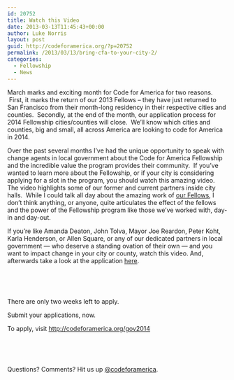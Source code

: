 ```yaml
---
id: 20752
title: Watch this Video
date: 2013-03-13T11:45:43+00:00
author: Luke Norris
layout: post
guid: http://codeforamerica.org/?p=20752
permalink: /2013/03/13/bring-cfa-to-your-city-2/
categories:
  - Fellowship
  - News
---
```

March marks and exciting month for Code for America for two reasons.  First, it marks the return of our 2013 Fellows &#8211; they have just returned to San Francisco from their month-long residency in their respective cities and counties.  Secondly, at the end of the month, our application process for 2014 Fellowship cities/counties will close.  We&#8217;ll know which cities and counties, big and small, all across America are looking to code for America in 2014.

Over the past several months I&#8217;ve had the unique opportunity to speak with change agents in local government about the Code for America Fellowship and the incredible value the program provides their community.  If you&#8217;ve wanted to learn more about the Fellowship, or if your city is considering applying for a slot in the program, you should watch this amazing video. The video highlights some of our former and current partners inside city halls.  While I could talk all day about the amazing work of <a href="http://codeforamerica.org/fellows" target="_blank">our Fellows</a>, I don&#8217;t think anything, or anyone, quite articulates the effect of the fellows and the power of the Fellowship program like those we&#8217;ve worked with, day-in and day-out.

If you&#8217;re like Amanda Deaton, John Tolva, Mayor Joe Reardon, Peter Koht, Karla Henderson, or Allen Square, or any of our dedicated partners in local government &#8212; who deserve a standing ovation of their own &#8212; and you want to impact change in your city or county, watch this video. And, afterwards take a look at the application <a href="http://codeforamerica.org/gov2014" target="_blank">here</a>.

&nbsp;



&nbsp;

There are only two weeks left to apply.
  
Submit your applications, now.
  
To apply, visit <a href="http://codeforamerica.org/gov2014" target="_blank">http://codeforamerica.org/gov2014</a>

&nbsp;

&nbsp;

Questions? Comments? Hit us up <a href="http://twitter.com/codeforamerica" target="_blank">@codeforamerica</a>.